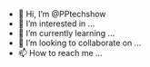 - 👋 Hi, I’m @PPtechshow
- 👀 I’m interested in ...
- 🌱 I’m currently learning ...
- 💞️ I’m looking to collaborate on ...
- 📫 How to reach me ...

<!---
PPtechshow/PPtechshow is a ✨ special ✨ repository because its `README.md` (this file) appears on your GitHub profile.
You can click the Preview link to take a look at your changes.
--->
